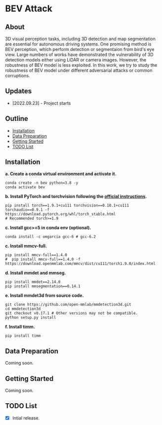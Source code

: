 # BEV Attack

## About

3D visual perception tasks, including 3D detection and map segmentation are essential for autonomous driving systems. One promising method is BEV perception, which perform detection or segmentaion from bird's eye view. Large numbers of works have demonstrated the vulnerability of 3D detection models either using LiDAR or camera images. However, the robustness of BEV model is less exploited. In this work, we try to study the robustness of BEV model under different adversarial attacks or common corruptions.

## Updates

- [2022.09.23] - Project starts

## Outline
- [Installation](#installation)
- [Data Preparation](#data-preparation)
- [Getting Started](#getting-started)
- [TODO List](#todo-list)

## Installation

**a. Create a conda virtual environment and activate it.**
```shell
conda create -n bev python=3.8 -y
conda activate bev
```

**b. Install PyTorch and torchvision following the [official instructions](https://pytorch.org/).**
```shell
pip install torch==1.9.1+cu111 torchvision==0.10.1+cu111 torchaudio==0.9.1 -f https://download.pytorch.org/whl/torch_stable.html
# Recommended torch>=1.9
```

**c. Install gcc>=5 in conda env (optional).**
```shell
conda install -c omgarcia gcc-6 # gcc-6.2
```

**c. Install mmcv-full.**
```shell
pip install mmcv-full==1.4.0
#  pip install mmcv-full==1.4.0 -f https://download.openmmlab.com/mmcv/dist/cu111/torch1.9.0/index.html
```

**d. Install mmdet and mmseg.**
```shell
pip install mmdet==2.14.0
pip install mmsegmentation==0.14.1
```

**e. Install mmdet3d from source code.**
```shell
git clone https://github.com/open-mmlab/mmdetection3d.git
cd mmdetection3d
git checkout v0.17.1 # Other versions may not be compatible.
python setup.py install
```

**f. Install timm.**
```shell
pip install timm
```

## Data Preparation

Coming soon.

## Getting Started

Coming soon.

## TODO List
- [x] Intial release.